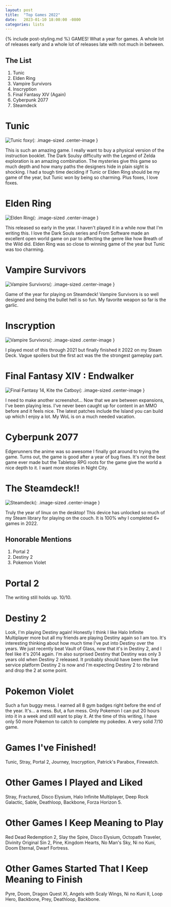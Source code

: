 ```yaml
---
layout: post
title:  "Top Games 2022"
date:   2023-01-10 18:00:00 -0800
categories: lists
---
```

{% include post-styling.md %}
GAMES! What a year for games. A whole lot of releases early and a whole lot of releases late with not much in between.

## The List

1. Tunic
1. Elden Ring
1. Vampire Survivors
1. Inscryption
1. Final Fantasy XIV (Again)
1. Cyberpunk 2077
1. Steamdeck


# Tunic

![Tunic foxy](/assets/img/posts/top2022/tunic.600x338.jpg){: .image-sized .center-image } 

This is such an amazing game. I really want to buy a physical version of the instruction booklet. The Dark Soulsy difficulty with the Legend of Zelda exploration is an amazing combination. The mysteries give this game so much depth and how many paths the designers hide in plain sight is shocking. I had a tough time deciding if Tunic or Elden Ring should be my game of the year, but Tunic won by being so charming. Plus foxes, I love foxes.

# Elden Ring

![Elden Ring](/assets/img/posts/top2022/elden_ring.600x338.jpg){: .image-sized .center-image } 

This released so early in the year. I haven't played it in a while now that I'm writing this. I love the Dark Souls series and From Software made an excellent open world game on par to affecting the genre like how Breath of the Wild did. Elden Ring was so close to winning game of the year but Tunic was too charming.

# Vampire Survivors

![Vampire Survivors](/assets/img/posts/top2022/vampire.600x338.jpg){: .image-sized .center-image } 

Game of the year for playing on Steamdeck! Vampire Survivors is so well designed and being the bullet hell is so fun. My favorite weapon so far is the garlic.

# Inscryption

![Vampire Survivors](/assets/img/posts/top2022/inscryption.600x338.jpg){: .image-sized .center-image } 


I played most of this through 2021 but finally finished it 2022 on my Steam Deck. Vague spoilers but the first act was the the strongest gameplay part.

# Final Fantasy XIV : Endwalker

![Final Fantasy 14, Kite the Catboy](/assets/img/posts/top2020/ff14catboy.png){: .image-sized .center-image } 

I need to make another screenshot... Now that we are between expansions, I've been playing less. I've never been caught up for content in an MMO before and it feels nice. The latest patches include the Island you can build up which I enjoy a lot. My WoL is on a much needed vacation.

# Cyberpunk 2077

Edgerunners the anime was so awesome I finally got around to trying the game. Turns out, the game is good after a year of bug fixes. It's not the best game ever made but the Tabletop RPG roots for the game give the world a nice depth to it. I want more stories in Night City.

# The Steamdeck!!

![Steamdeck](/assets/img/posts/top2022/steam_deck_400x225.png){: .image-sized .center-image } 

Truly the year of linux on the desktop! This device has unlocked so much of my Steam library for playing on the couch. It is 100% why I completed 6+ games in 2022.

## Honorable Mentions

1. Portal 2
1. Destiny 2
1. Pokemon Violet

# Portal 2

The writing still holds up. 10/10.

# Destiny 2

Look, I'm playing Destiny again! Honestly I think I like Halo Infinite Multiplayer more but all my friends are playing Destiny again so I am too. It's interesting thinking about how much time I've put into Destiny over the years. We just recently beat Vault of Glass, now that it's in Destiny 2, and I feel like it's 2014 again. I'm also surprised Destiny that Destiny was only 3 years old when Destiny 2 released. It probably should have been the live service platform Destiny 2 is now and I'm expecting Destiny 2 to rebrand and drop the 2 at some point.

# Pokemon Violet
Such a fun buggy mess. I earned all 8 gym badges right before the end of the year. It's... a mess. But, a fun mess. Only Pokemon I can put 20 hours into it in a week and still want to play it. At the time of this writing, I have only 50 more Pokemon to catch to complete my pokedex. A very solid 7/10 game.

# Games I've Finished!
Tunic, Stray, Portal 2, Journey, Inscryption, Patrick's Parabox, Firewatch.

# Other Games I Played and Liked
Stray, Fractured, Disco Elysium, Halo Infinite Multiplayer, Deep Rock Galactic, Sable, Deathloop, Backbone, Forza Horizon 5.

# Other Games I Keep Meaning to Play
 Red Dead Redemption 2, Slay the Spire, Disco Elysium, Octopath Traveler, 
 Divinity Original Sin 2, Pine, Kingdom Hearts, No Man's Sky, Ni no Kuni, Doom Eternal, Dwarf Fortress.

# Other Games Started That I Keep Meaning to Finish
Pyre, Doom, Dragon Quest XI, Angels with Scaly Wings, Ni no Kuni II, Loop Hero, Backbone, Prey, Deathloop, Backbone.
